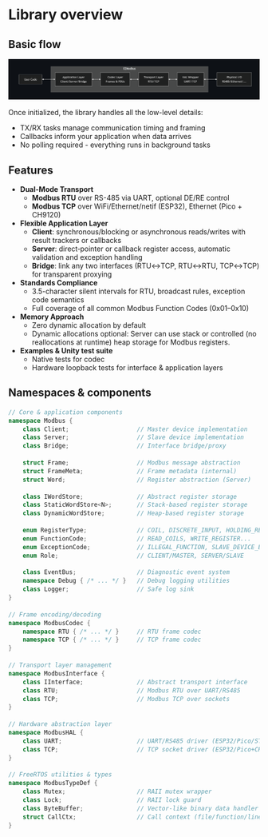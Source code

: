 # Library overview

## Basic flow

![Library flow](../99-assets/lib_flowchart.png)

Once initialized, the library handles all the low-level details:

* TX/RX tasks manage communication timing and framing
* Callbacks inform your application when data arrives
* No polling required - everything runs in background tasks

## Features

* **Dual-Mode Transport**
    * **Modbus RTU** over RS-485 via UART, optional DE/RE control
    * **Modbus TCP** over WiFi/Ethernet/netif (ESP32), Ethernet (Pico + CH9120)
* **Flexible Application Layer**
    * **Client**: synchronous/blocking or asynchronous reads/writes with result trackers or callbacks
    * **Server**: direct‐pointer or callback register access, automatic validation and exception handling
    * **Bridge**: link any two interfaces (RTU↔︎TCP, RTU↔︎RTU, TCP↔︎TCP) for transparent proxying
* **Standards Compliance**
    * 3.5-character silent intervals for RTU, broadcast rules, exception code semantics
    * Full coverage of all common Modbus Function Codes (0x01–0x10)
* **Memory Approach**
    * Zero dynamic allocation by default
    * Dynamic allocations optional: Server can use stack or controlled (no reallocations at runtime) heap storage for Modbus registers.
* **Examples & Unity test suite**
    * Native tests for codec
    * Hardware loopback tests for interface & application layers

## Namespaces & components

```cpp
// Core & application components
namespace Modbus {
    class Client;                   // Master device implementation
    class Server;                   // Slave device implementation  
    class Bridge;                   // Interface bridge/proxy
    
    struct Frame;                   // Modbus message abstraction
    struct FrameMeta;               // Frame metadata (internal)
    struct Word;                    // Register abstraction (Server)
    
    class IWordStore;               // Abstract register storage
    class StaticWordStore<N>;       // Stack-based register storage
    class DynamicWordStore;         // Heap-based register storage
    
    enum RegisterType;              // COIL, DISCRETE_INPUT, HOLDING_REGISTER...
    enum FunctionCode;              // READ_COILS, WRITE_REGISTER...
    enum ExceptionCode;             // ILLEGAL_FUNCTION, SLAVE_DEVICE_BUSY...
    enum Role;                      // CLIENT/MASTER, SERVER/SLAVE
    
    class EventBus;                 // Diagnostic event system
    namespace Debug { /* ... */ }   // Debug logging utilities
    class Logger;                   // Safe log sink
}

// Frame encoding/decoding
namespace ModbusCodec {
    namespace RTU { /* ... */ }     // RTU frame codec
    namespace TCP { /* ... */ }     // TCP frame codec
}

// Transport layer management
namespace ModbusInterface {
    class IInterface;               // Abstract transport interface
    class RTU;                      // Modbus RTU over UART/RS485
    class TCP;                      // Modbus TCP over sockets
}

// Hardware abstraction layer
namespace ModbusHAL {
    class UART;                     // UART/RS485 driver (ESP32/Pico/STM32)
    class TCP;                      // TCP socket driver (ESP32/Pico+CH9120)
}

// FreeRTOS utilities & types
namespace ModbusTypeDef {
    class Mutex;                    // RAII mutex wrapper
    class Lock;                     // RAII lock guard
    class ByteBuffer;               // Vector-like binary data handler
    struct CallCtx;                 // Call context (file/function/line)
}
```
